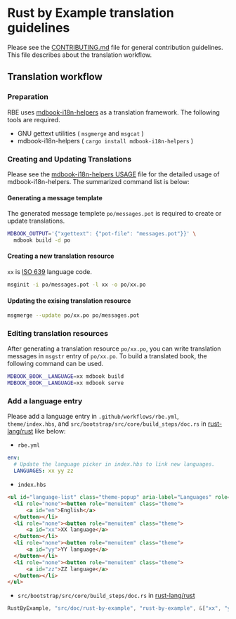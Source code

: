 # Rust by Example translation guidelines

Please see the [CONTRIBUTING.md] file for general contribution guidelines.
This file describes about the translation workflow.

[CONTRIBUTING.md]: https://github.com/rust-lang/rust-by-example/blob/master/CONTRIBUTING.md

## Translation workflow

### Preparation

RBE uses [mdbook-i18n-helpers](https://github.com/google/mdbook-i18n-helpers) as a translation framework.
The following tools are required.

* GNU gettext utilities ( `msgmerge` and `msgcat` )
* mdbook-i18n-helpers ( `cargo install mdbook-i18n-helpers` )

### Creating and Updating Translations

Please see the [mdbook-i18n-helpers USAGE](https://github.com/google/mdbook-i18n-helpers/blob/main/i18n-helpers/USAGE.md) file for the detailed usage of mdbook-i18n-helpers.
The summarized command list is below:

#### Generating a message template

The generated message templete `po/messages.pot` is required to create or update translations.

```bash
MDBOOK_OUTPUT='{"xgettext": {"pot-file": "messages.pot"}}' \
  mdbook build -d po
```

#### Creating a new translation resource

`xx` is [ISO 639](https://en.wikipedia.org/wiki/List_of_ISO_639-1_codes) language code.

```bash
msginit -i po/messages.pot -l xx -o po/xx.po
```

#### Updating the exising translation resource

```bash
msgmerge --update po/xx.po po/messages.pot
```

### Editing translation resources

After generating a translation resource `po/xx.po`, you can write translation messages in `msgstr` entry of `po/xx.po`.
To build a translated book, the following command can be used.

```bash
MDBOOK_BOOK__LANGUAGE=xx mdbook build
MDBOOK_BOOK__LANGUAGE=xx mdbook serve
```

### Add a language entry

Please add a language entry in `.github/workflows/rbe.yml`, `theme/index.hbs`, and `src/bootstrap/src/core/build_steps/doc.rs` in [rust-lang/rust](https://github.com/rust-lang/rust) like below:

* `rbe.yml`

```yml
env:
  # Update the language picker in index.hbs to link new languages.
  LANGUAGES: xx yy zz
```

* `index.hbs`

```html
<ul id="language-list" class="theme-popup" aria-label="Languages" role="menu">
  <li role="none"><button role="menuitem" class="theme">
      <a id="en">English</a>
  </button></li>
  <li role="none"><button role="menuitem" class="theme">
      <a id="xx">XX language</a>
  </button></li>
  <li role="none"><button role="menuitem" class="theme">
      <a id="yy">YY language</a>
  </button></li>
  <li role="none"><button role="menuitem" class="theme">
      <a id="zz">ZZ language</a>
  </button></li>
</ul>
```

* `src/bootstrap/src/core/build_steps/doc.rs` in [rust-lang/rust](https://github.com/rust-lang/rust)

```rust
RustByExample, "src/doc/rust-by-example", "rust-by-example", &["xx", "yy", "zz"], submodule;
```

